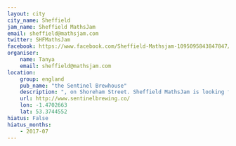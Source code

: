 ```yaml
---
layout: city                                           
city_name: Sheffield                                                               
jam_name: Sheffield MathsJam
email: sheffield@mathsjam.com
twitter: SHFMathsJam
facebook: https://www.facebook.com/Sheffield-Mathsjam-1095095843847847/
organiser:
    name: Tanya
    email: sheffield@mathsjam.com
location:
    group: england
    pub_name: "the Sentinel Brewhouse"
    description: ", on Shoreham Street. Sheffield MathsJam is looking for a new organiser, and if you're interested in helping, please contact the address below"
    url: http://www.sentinelbrewing.co/
    lon: -1.4702663
    lat: 53.3744552
hiatus: False
hiatus_months:
    - 2017-07
---
```

